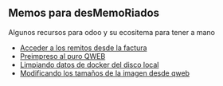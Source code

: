 ## Memos para desMemoRiados
Algunos recursos para odoo y su ecositema para tener a mano

- [Acceder a los remitos desde la factura](deliveryinovice)
- [Preimpreso al puro QWEB](preimpreso)
- [Limpiando datos de docker del disco local](limpiandoDocker)
- [Modificando los tamaños de la imagen desde qweb](trasteando_widgets)
